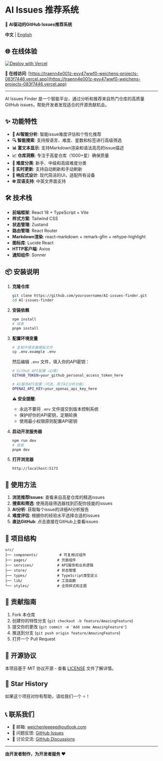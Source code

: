 # AI Issues 推荐系统

🚀 **AI驱动的GitHub Issues推荐系统**

**中文** | [English](README_EN.md)

## 🌐 在线体验

[![Deploy with Vercel](https://vercel.com/button)](https://traenn4e001z-evy47wwf0-weichens-projects-083f7446.vercel.app)

**🔗 在线访问**: [https://traenn4e001z-evy47wwf0-weichens-projects-083f7446.vercel.app](https://traenn4e001z-evy47wwf0-weichens-projects-083f7446.vercel.app)

---

AI Issues Finder 是一个智能平台，通过分析和推荐来自热门仓库的高质量GitHub issues，帮助开发者发现适合的开源贡献机会。

## ✨ 功能特性

- **🤖 AI智能分析**: 智能issue难度评估和个性化推荐
- **🔍 智能搜索**: 支持按语言、难度、星数和标签进行高级筛选
- **📊 富文本显示**: 支持Markdown渲染和语法高亮的issue描述
- **📈 仓库洞察**: 专注于高星仓库（1000+星）确保质量
- **🎯 难度分类**: 新手、中级和高级难度分类
- **🔄 实时更新**: 支持自动刷新和手动刷新
- **📱 响应式设计**: 现代简洁的UI，适配所有设备
- **🌐 双语支持**: 中英文界面支持

## 🛠️ 技术栈

- **前端框架**: React 18 + TypeScript + Vite
- **样式方案**: Tailwind CSS
- **状态管理**: Zustand
- **路由管理**: React Router
- **Markdown渲染**: react-markdown + remark-gfm + rehype-highlight
- **图标库**: Lucide React
- **HTTP客户端**: Axios
- **通知组件**: Sonner

## 📦 安装说明

1. **克隆仓库**
   ```bash
   git clone https://github.com/yourusername/AI-issues-finder.git
   cd AI-issues-finder
   ```

2. **安装依赖**
   ```bash
   npm install
   # 或者
   pnpm install
   ```

3. **配置环境变量**
   ```bash
   # 复制环境变量模板文件
   cp .env.example .env
   ```
   
   然后编辑 `.env` 文件，填入你的API密钥：
   ```bash
   # GitHub API配置（必需）
   GITHUB_TOKEN=your_github_personal_access_token_here
   
   # AI服务API配置（可选，用于AI分析功能）
   OPENAI_API_KEY=your_openai_api_key_here
   ```
   
   **⚠️ 安全提醒**:
   - 永远不要将 `.env` 文件提交到版本控制系统
   - 保护好你的API密钥，定期轮换
   - 使用最小权限原则配置API密钥

4. **启动开发服务器**
   ```bash
   npm run dev
   # 或者
   pnpm dev
   ```

5. **打开浏览器**
   ```
   http://localhost:5173
   ```

## 🎯 使用方法

1. **浏览推荐Issues**: 查看来自高星仓库的精选issues
2. **搜索和筛选**: 使用高级筛选器找到匹配你技能的issues
3. **AI分析**: 获取每个issue的详细AI分析报告
4. **难度评估**: 根据你的经验水平选择合适的issues
5. **直达GitHub**: 点击直接在GitHub上查看issues

## 📁 项目结构

```
src/
├── components/          # 可复用UI组件
├── pages/              # 页面组件
├── services/           # API服务和业务逻辑
├── store/              # 状态管理
├── types/              # TypeScript类型定义
├── lib/                # 工具函数
└── styles/             # 全局样式和主题
```

## 🤝 贡献指南

1. Fork 本仓库
2. 创建你的特性分支 (`git checkout -b feature/AmazingFeature`)
3. 提交你的更改 (`git commit -m 'Add some AmazingFeature'`)
4. 推送到分支 (`git push origin feature/AmazingFeature`)
5. 打开一个 Pull Request

## 📄 开源协议

本项目基于 MIT 协议开源 - 查看 [LICENSE](LICENSE) 文件了解详情。

## 🌟 Star History

如果这个项目对你有帮助，请给我们一个 ⭐️！

## 📞 联系我们

- 📧 邮箱: weichenleeeee@outlook.com
- 🐛 问题反馈: [GitHub Issues](https://github.com/weichenleeeee123/AI-issues-finder/issues)
- 💬 讨论交流: [GitHub Discussions](https://github.com/weichenleeeee123/AI-issues-finder/discussions)

---

**由开发者制作，为开发者服务 ❤️**
